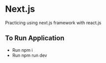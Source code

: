 # Next.js
Practicing using next.js framework with react.js

## To Run Application
- Run npm i
- Run npm run dev
